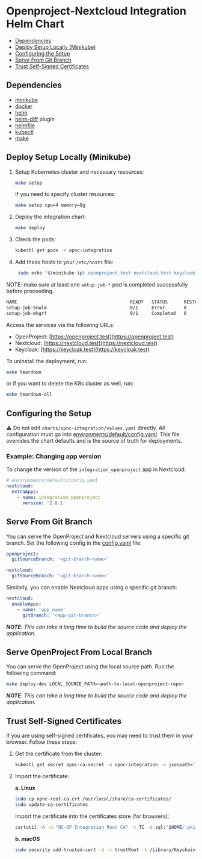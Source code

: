 # Openproject-Nextcloud Integration Helm Chart

- [Dependencies](#dependencies)
- [Deploy Setup Locally (Minikube)](#deploy-setup-locally-minikube)
- [Configuring the Setup](#configuring-the-setup)
- [Serve From Git Branch](#server-from-git-branch)
- [Trust Self-Signed Certificates](#trust-self-signed-certificates)

## Dependencies

- [minikube](https://minikube.sigs.k8s.io/docs/start/?arch=%2Flinux%2Fx86-64%2Fstable%2Fbinary+download)
- [docker](https://docs.docker.com/engine/install/)
- [helm](https://helm.sh/docs/intro/install/#through-package-managers)
- [helm-diff](https://github.com/databus23/helm-diff?tab=readme-ov-file#using-helm-plugin-manager--23x) plugin
- [helmfile](https://helmfile.readthedocs.io/en/latest/#installation)
- [kubectl](https://kubernetes.io/docs/tasks/tools/#kubectl)
- [make](https://sp21.datastructur.es/materials/guides/make-install.html)

## Deploy Setup Locally (Minikube)

1. Setup Kubernetes cluster and necessary resources:

   ```bash
   make setup
   ```

   If you need to specify cluster resources:

   ```bash
   make setup cpu=4 memory=8g
   ```

2. Deploy the integration chart:

   ```bash
   make deploy
   ```

3. Check the pods:

   ```bash
   kubectl get pods -n opnc-integration
   ```

4. Add these hosts to your `/etc/hosts` file:
   ```bash
    sudo echo "$(minikube ip) openproject.test nextcloud.test keycloak.test" | sudo tee -a /etc/hosts
   ```

NOTE: make sure at least one `setup-job-*` pod is completed successfully before proceeding.

```bash
NAME                                          READY   STATUS      RESTARTS   AGE
setup-job-5nwlm                               0/1     Error       0          17m
setup-job-mkgrf                               0/1     Completed   0          12m
```

Access the services via the following URLs:

- OpenProject: [https://openproject.test](https://openproject.test)
- Nextcloud: [https://nextcloud.test](https://nextcloud.test)
- Keycloak: [https://keycloak.test](https://keycloak.test)

To uninstall the deployment, run:

```bash
make teardown
```

or if you want to delete the K8s cluster as well, run:

```bash
make teardown-all
```

## Configuring the Setup

⚠️ Do not edit `charts/opnc-integration/values.yaml` directly.
All configuration must go into [environments/default/config.yaml](https://github.com/saw-jan/opnc-helm-chart/blob/master/environments/default/config.yaml).
This file overrides the chart defaults and is the source of truth for deployments.

### Example: Changing app version

To change the version of the `integration_openproject` app in Nextcloud:

```yaml
# environments/default/config.yaml
nextcloud:
  extraApps:
    - name: integration_openproject
      version: '2.8.1'
```

## Serve From Git Branch

You can serve the OpenProject and Nextcloud servers using a specific git branch. Set the following config in the [config.yaml](./environments/default/config.yaml) file:

```yaml
openproject:
  gitSourceBranch: '<git-branch-name>'

nextcloud:
  gitSourceBranch: '<git-branch-name>'
```

Similarly, you can enable Nextcloud apps using a specific git branch:

```yaml
nextcloud:
  enableApps:
    - name: 'app_name'
      gitBranch: '<app-git-branch>'
```

_**NOTE**: This can take a long time to build the source code and deploy the application._

## Serve OpenProject From Local Branch

You can serve the OpenProject using the local source path. Run the following command:

```bash
make deploy-dev LOCAL_SOURCE_PATH=<path-to-local-openproject-repo>
```

_**NOTE**: This can take a long time to build the source code and deploy the application._

## Trust Self-Signed Certificates

If you are using self-signed certificates, you may need to trust them in your browser. Follow these steps:

1. Get the certificate from the cluster:

   ```bash
   kubectl get secret opnc-ca-secret -n opnc-integration -o jsonpath='{.data.ca\.crt}' | base64 -d > opnc-root-ca.crt
   ```

2. Import the certificate:

   **a. Linux**

   ```bash
   sudo cp opnc-root-ca.crt /usr/local/share/ca-certificates/
   sudo update-ca-certificates
   ```

   Import the certificate into the certificates store (for browsers):

   ```bash
   certutil -A -n "NC-OP Integration Root CA" -t TC -d sql:"$HOME/.pki/nssdb" -i opnc-root-ca.crt
   ```

   **b. macOS**

   ```bash
   sudo security add-trusted-cert -d -r trustRoot -k /Library/Keychains/System.keychain opnc-root-ca.crt
   ```
